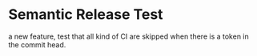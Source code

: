 # Semantic Release Test

a new feature, test that all kind of CI are skipped when there is a token in the commit head.
